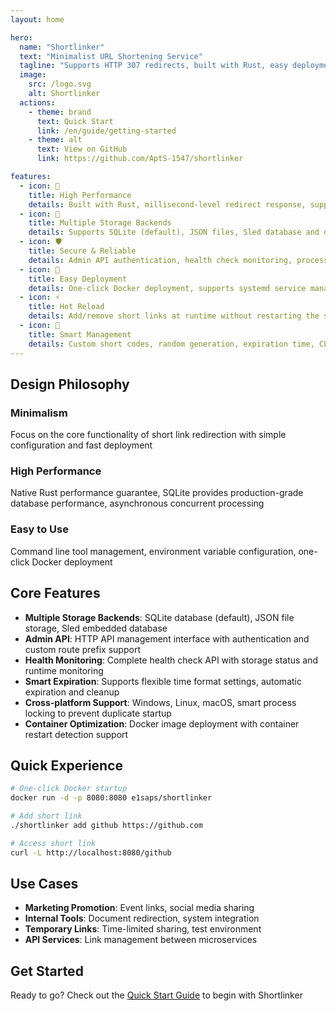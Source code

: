 ```yaml
---
layout: home

hero:
  name: "Shortlinker"
  text: "Minimalist URL Shortening Service"
  tagline: "Supports HTTP 307 redirects, built with Rust, easy deployment and fast response"
  image:
    src: /logo.svg
    alt: Shortlinker
  actions:
    - theme: brand
      text: Quick Start
      link: /en/guide/getting-started
    - theme: alt
      text: View on GitHub
      link: https://github.com/AptS-1547/shortlinker

features:
  - icon: 🚀
    title: High Performance
    details: Built with Rust, millisecond-level redirect response, supports high concurrency access
  - icon: 💾
    title: Multiple Storage Backends
    details: Supports SQLite (default), JSON files, Sled database and other storage solutions
  - icon: 🛡️
    title: Secure & Reliable
    details: Admin API authentication, health check monitoring, process protection mechanism
  - icon: 🐳
    title: Easy Deployment
    details: One-click Docker deployment, supports systemd service management
  - icon: ⚡
    title: Hot Reload
    details: Add/remove short links at runtime without restarting the server
  - icon: 🎯
    title: Smart Management
    details: Custom short codes, random generation, expiration time, CLI tool management
---
```


## Design Philosophy

### Minimalism
Focus on the core functionality of short link redirection with simple configuration and fast deployment

### High Performance
Native Rust performance guarantee, SQLite provides production-grade database performance, asynchronous concurrent processing

### Easy to Use
Command line tool management, environment variable configuration, one-click Docker deployment

## Core Features

- **Multiple Storage Backends**: SQLite database (default), JSON file storage, Sled embedded database
- **Admin API**: HTTP API management interface with authentication and custom route prefix support
- **Health Monitoring**: Complete health check API with storage status and runtime monitoring
- **Smart Expiration**: Supports flexible time format settings, automatic expiration and cleanup
- **Cross-platform Support**: Windows, Linux, macOS, smart process locking to prevent duplicate startup
- **Container Optimization**: Docker image deployment with container restart detection support

## Quick Experience

```bash
# One-click Docker startup
docker run -d -p 8080:8080 e1saps/shortlinker

# Add short link
./shortlinker add github https://github.com

# Access short link
curl -L http://localhost:8080/github
```

## Use Cases

- **Marketing Promotion**: Event links, social media sharing
- **Internal Tools**: Document redirection, system integration
- **Temporary Links**: Time-limited sharing, test environment
- **API Services**: Link management between microservices

## Get Started

Ready to go? Check out the [Quick Start Guide](/en/guide/getting-started) to begin with Shortlinker
